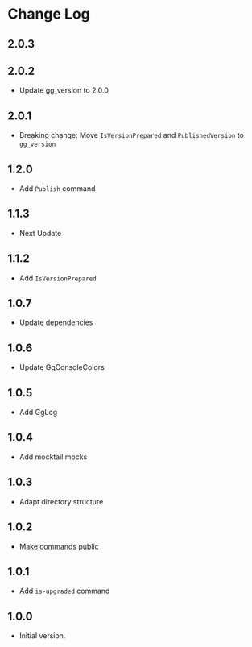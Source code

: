 # Change Log

## 2.0.3

## 2.0.2

- Update gg_version to 2.0.0

## 2.0.1

- Breaking change: Move `IsVersionPrepared` and `PublishedVersion` to `gg_version`

## 1.2.0

- Add `Publish` command

## 1.1.3

- Next Update

## 1.1.2

- Add `IsVersionPrepared`

## 1.0.7

- Update dependencies

## 1.0.6

- Update GgConsoleColors

## 1.0.5

- Add GgLog

## 1.0.4

- Add mocktail mocks

## 1.0.3

- Adapt directory structure

## 1.0.2

- Make commands public

## 1.0.1

- Add `is-upgraded` command

## 1.0.0

- Initial version.

